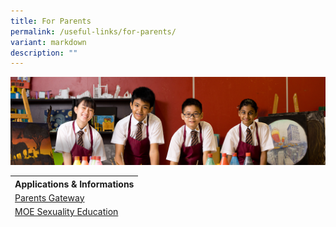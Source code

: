```yaml
---
title: For Parents
permalink: /useful-links/for-parents/
variant: markdown
description: ""
---
```

![](/images/useful%20links.jpg)
<table>
<thead>
  <tr>
<th>Applications &amp; Informations</th>
 
 </tr><tr>
	 <td> <a href="https://pg.moe.edu.sg/">Parents Gateway</a></td>
 
  </tr>
  <tr>
 </tr><tr>
	 <td> <a href="https://www.whitleysec.moe.edu.sg/moe-sexuality-education/">MOE Sexuality Education</a></td>
  </tr>
 

</thead></table>